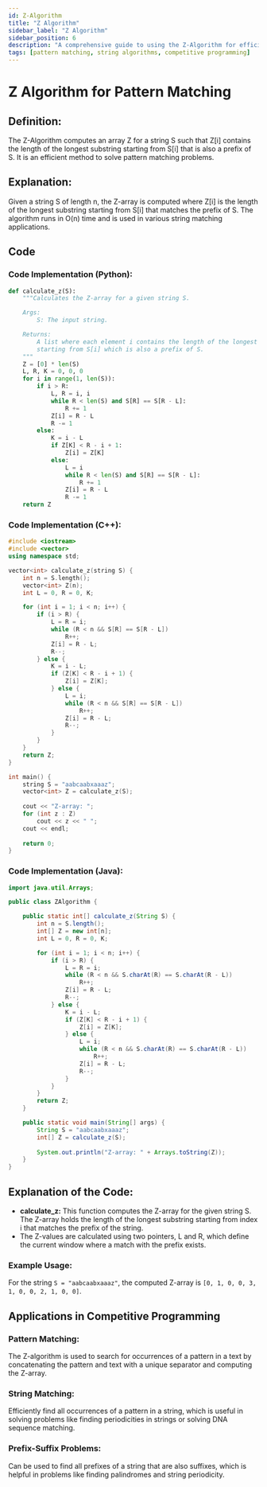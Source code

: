```yaml
---
id: Z-Algorithm
title: "Z Algorithm"
sidebar_label: "Z Algorithm"
sidebar_position: 6
description: "A comprehensive guide to using the Z-Algorithm for efficient pattern matching."
tags: [pattern matching, string algorithms, competitive programming]
---
```


# Z Algorithm for Pattern Matching

## Definition:

The Z-Algorithm computes an array Z for a string S such that Z[i] contains the length of the longest substring starting from S[i] that is also a prefix of S. It is an efficient method to solve pattern matching problems.

## Explanation:

Given a string S of length n, the Z-array is computed where Z[i] is the length of the longest substring starting from S[i] that matches the prefix of S. The algorithm runs in O(n) time and is used in various string matching applications.

## Code

### Code Implementation (Python):

```python
def calculate_z(S):
    """Calculates the Z-array for a given string S.

    Args:
        S: The input string.

    Returns:
        A list where each element i contains the length of the longest substring 
        starting from S[i] which is also a prefix of S.
    """
    Z = [0] * len(S)
    L, R, K = 0, 0, 0
    for i in range(1, len(S)):
        if i > R:
            L, R = i, i
            while R < len(S) and S[R] == S[R - L]:
                R += 1
            Z[i] = R - L
            R -= 1
        else:
            K = i - L
            if Z[K] < R - i + 1:
                Z[i] = Z[K]
            else:
                L = i
                while R < len(S) and S[R] == S[R - L]:
                    R += 1
                Z[i] = R - L
                R -= 1
    return Z
```

### Code Implementation (C++):

```cpp
#include <iostream>
#include <vector>
using namespace std;

vector<int> calculate_z(string S) {
    int n = S.length();
    vector<int> Z(n);
    int L = 0, R = 0, K;

    for (int i = 1; i < n; i++) {
        if (i > R) {
            L = R = i;
            while (R < n && S[R] == S[R - L])
                R++;
            Z[i] = R - L;
            R--;
        } else {
            K = i - L;
            if (Z[K] < R - i + 1) {
                Z[i] = Z[K];
            } else {
                L = i;
                while (R < n && S[R] == S[R - L])
                    R++;
                Z[i] = R - L;
                R--;
            }
        }
    }
    return Z;
}

int main() {
    string S = "aabcaabxaaaz";
    vector<int> Z = calculate_z(S);
    
    cout << "Z-array: ";
    for (int z : Z)
        cout << z << " ";
    cout << endl;
    
    return 0;
}
```

### Code Implementation (Java):

```java
import java.util.Arrays;

public class ZAlgorithm {

    public static int[] calculate_z(String S) {
        int n = S.length();
        int[] Z = new int[n];
        int L = 0, R = 0, K;

        for (int i = 1; i < n; i++) {
            if (i > R) {
                L = R = i;
                while (R < n && S.charAt(R) == S.charAt(R - L))
                    R++;
                Z[i] = R - L;
                R--;
            } else {
                K = i - L;
                if (Z[K] < R - i + 1) {
                    Z[i] = Z[K];
                } else {
                    L = i;
                    while (R < n && S.charAt(R) == S.charAt(R - L))
                        R++;
                    Z[i] = R - L;
                    R--;
                }
            }
        }
        return Z;
    }

    public static void main(String[] args) {
        String S = "aabcaabxaaaz";
        int[] Z = calculate_z(S);
        
        System.out.println("Z-array: " + Arrays.toString(Z));
    }
}
```

## Explanation of the Code:

- **calculate_z:** This function computes the Z-array for the given string S. The Z-array holds the length of the longest substring starting from index i that matches the prefix of the string.
- The Z-values are calculated using two pointers, L and R, which define the current window where a match with the prefix exists.

### Example Usage:

For the string `S = "aabcaabxaaaz"`, the computed Z-array is `[0, 1, 0, 0, 3, 1, 0, 0, 2, 1, 0, 0]`.

## Applications in Competitive Programming

### Pattern Matching:
The Z-algorithm is used to search for occurrences of a pattern in a text by concatenating the pattern and text with a unique separator and computing the Z-array.

### String Matching:
Efficiently find all occurrences of a pattern in a string, which is useful in solving problems like finding periodicities in strings or solving DNA sequence matching.

### Prefix-Suffix Problems:
Can be used to find all prefixes of a string that are also suffixes, which is helpful in problems like finding palindromes and string periodicity.


